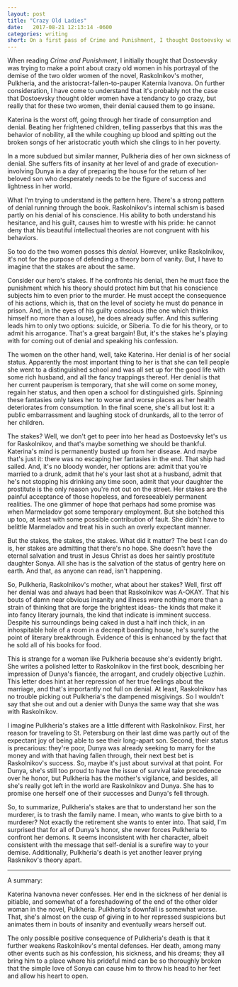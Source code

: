 ```yaml
---
layout: post
title: "Crazy Old Ladies"
date:   2017-08-21 12:13:14 -0600
categories: writing
short: On a first pass of Crime and Punishment, I thought Dostoevsky was trying to make a claim that older women had a tendency to go insane.
---
```


When reading *Crime and Punishment*, I initially thought that Dostoevsky was trying to make a point about crazy old women in his portrayal of the demise of the two older women of the novel, Raskolnikov's mother, Pulkheria, and the aristocrat-fallen-to-pauper Katernia Ivanova. On further consideration, I have come to understand that it's probably not the case that Dostoevsky thought older women have a tendancy to go crazy, but really that for these two women, their denial caused them to go insane.

Katerina is the worst off, going through her tirade of consumption and denial. Beating her frightened children, telling passerbys that this was the behavior of nobility, all the while coughing up blood and spitting out the broken songs of her aristocratic youth which she clings to in her poverty.

In a more subdued but similar manner, Pulkheria dies of her own sickness of denial. She suffers fits of insanity at her level of and grade of execution- involving Dunya in a day of preparing the house for the return of her beloved son who desperately needs to be the figure of success and lightness in her world.

What I'm trying to understand is the pattern here. There's a strong pattern of denial running through the book. Raskolnikov's internal schism is based partly on his denial of his conscience. His ability to both understand his hesitance, and his guilt, causes him to wrestle with his pride: he cannot deny that his beautiful intellectual theories are not congruent with his behaviors. 

So too do the two women posses this *denial*. However, unlike Raskolnikov, it's not for the purpose of defending a theory born of vanity. But, I have to imagine that the stakes are about the same. 

Consider our hero's stakes. If he confronts his denial, then he must face the punishment which his theory should protect him but that his conscience subjects him to even prior to the murder. He must accept the consequence of his actions, which is, that on the level of society he must do penance in prison. And, in the eyes of his guilty conscious (the one which thinks himself no more than a louse), he does already suffer. And this suffering leads him to only two options: suicide, or Siberia. To die for his theory, or to admit his arrogance. That's a great bargain! But, it's the stakes he's playing with for coming out of denial and speaking his confession.

The women on the other hand, well, take Katerina. Her denial is of her social status. Apparently the most important thing to her is that she can tell people she went to a distinguished school and was all set up for the good life with some rich husband, and all the fancy trappings thereof. Her denial is that her current pauperism is temporary, that she will come on some money, regain her status, and then open a school for distinguished girls. Spinning these fantasies only takes her to worse and worse places as her health deteriorates from consumption. In the final scene, she's all but lost it: a public embarrassment and laughing stock of drunkards, all to the terror of her children. 

The stakes? Well, we don't get to peer into her head as Dostoevsky let's us for Raskolnikov, and that's maybe something we should be thankful. Katerina's mind is permanently busted up from her disease. And maybe that's just it: there was no escaping her fantasies in the end. That ship had sailed. And, it's no bloody wonder, her options are: admit that you're married to a drunk, admit that he's your last shot at a husband, admit that he's not stopping his drinking any time soon, admit that your daughter the prostitute is the only reason you're not out on the street. Her stakes are the painful acceptance of those hopeless, and foreseeablely permanent realities. The one glimmer of hope that perhaps had some promise was when Marmeladov got some temporary employment. But she botched this up too, at least with some possible contribution of fault. She didn't have to belittle Marmeladov and treat his in such an overly expectant manner.

But the stakes, the stakes, the stakes. What did it matter? The best I can do is, her stakes are admitting that there's no hope. She doesn't have the eternal salvation and trust in Jesus Christ as does her saintly prostitute daughter Sonya. All she has is the salvation of the status of gentry here on earth. And that, as anyone can read, isn't happening.

So, Pulkheria, Raskolnikov's mother, what about her stakes? Well, first off her denial was and always had been that Raskolnikov was A-OKAY. That his bouts of damn near obvious insanity and illness were nothing more than a strain of thinking that are forge the brightest ideas- the kinds that make it into fancy literary journals, the kind that indicate is imminent success. Despite his surroundings being caked in dust a half inch thick, in an inhospitable hole of a room in a decrepit boarding house, he's surely the point of literary breakthrough. Evidence of this is enhanced by the fact that he sold all of his books for food.

This is strange for a woman like Pulkheria because she's evidently bright. She writes a polished letter to Raskolnikov in the first book, describing her impression of Dunya's fiancée, the arrogant, and crudely objective Luzhin. This letter does hint at her repression of her true feelings about the marriage, and that's importantly not full on denial. At least, Raskolnikov has no trouble picking out Pulkheria's the dampened misgivings. So I wouldn't say that she out and out a denier with Dunya the same way that she was with Raskolnikov. 

I imagine Pulkheria's stakes are a little different with Raskolnikov. First, her reason for traveling to St. Petersburg on their last dime was partly out of the expectant joy of being able to see their long-apart son. Second, their status is precarious: they're poor, Dunya was already seeking to marry for the money and with that having fallen through, their next best bet is Raskolnikov's success. So, maybe it's just about survival at that point. For Dunya, she's still too proud to have the issue of survival take precedence over he honor, but Pulkheria has the mother's vigilance, and besides, all she's really got left in the world are Raskolnikov and Dunya. She has to promise one herself one of their successes and Dunya's fell through. 

So, to summarize, Pulkheria's stakes are that to understand her son the murderer, is to trash the family name. I mean, who wants to give birth to a murderer? Not exactly the retirement she wants to enter into. That said, I'm surprised that for all of Dunya's honor, she never forces Pulkheria to confront her demons. It seems inconsistent with her character, albeit consistent with the message that self-denial is a surefire way to your demise. Additionally, Pulkheria's death is yet another leaver prying Rasknikov's theory apart.

_________

A summary: 

Katerina Ivanovna never confesses. Her end in the sickness of her denial is pitiable, and somewhat of a foreshadowing of the end of the other older woman in the novel, Pulkheria. Pulkheria's downfall is somewhat worse. That, she's almost on the cusp of giving in to her repressed suspicions but animates them in bouts of insanity and eventually wears herself out. 

The only possible positive consequence of Pulkheria's death is that it further weakens Raskolnikov's mental defenses. Her death, among many other events such as his confession, his sickness, and his dreams; they all bring him to a place where his prideful mind can be so thoroughly broken that the simple love of Sonya can cause him to throw his head to her feet and allow his heart to open. 
